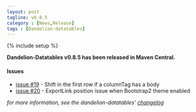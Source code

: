 ```yaml
---
layout: post
tagline: v0.8.5
category : [News,Release]
tags : [Dandelion-datatables]
---
```

{% include setup %}

**Dandelion-Datatables v0.8.5 has been released in Maven Central.**
	
#### Issues
* [issue #19](https://github.com/dandelion/issues/issues/19) - Shift in the first row if a columnTag has a body
* [issue #20](https://github.com/dandelion/issues/issues/20) - ExportLink position issue when Bootstrap2 theme enabled

_for more information, see the dandelion-datatables' [changelog](http://dandelion.github.com/datatables/changelog.html)_